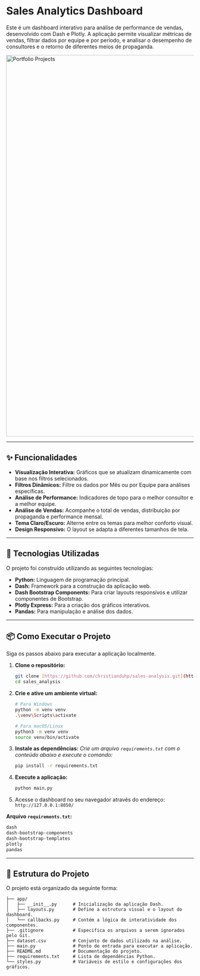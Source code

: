 # Sales Analytics Dashboard

Este é um dashboard interativo para análise de performance de vendas, desenvolvido com Dash e Plotly. A aplicação permite visualizar métricas de vendas, filtrar dados por equipe e por período, e analisar o desempenho de consultores e o retorno de diferentes meios de propaganda.

<img width="1046" height="1022" alt="Portfolio Projects" src="https://github.com/user-attachments/assets/4d3efe4b-03ee-4397-86e1-9f20c6fdbc99" />

---

## ✨ Funcionalidades

-   **Visualização Interativa:** Gráficos que se atualizam dinamicamente com base nos filtros selecionados.
-   **Filtros Dinâmicos:** Filtre os dados por Mês ou por Equipe para análises específicas.
-   **Análise de Performance:** Indicadores de topo para o melhor consultor e a melhor equipe.
-   **Análise de Vendas:** Acompanhe o total de vendas, distribuição por propaganda e performance mensal.
-   **Tema Claro/Escuro:** Alterne entre os temas para melhor conforto visual.
-   **Design Responsivo:** O layout se adapta a diferentes tamanhos de tela.

---

## 🚀 Tecnologias Utilizadas

O projeto foi construído utilizando as seguintes tecnologias:

-   **Python:** Linguagem de programação principal.
-   **Dash:** Framework para a construção da aplicação web.
-   **Dash Bootstrap Components:** Para criar layouts responsivos e utilizar componentes de Bootstrap.
-   **Plotly Express:** Para a criação dos gráficos interativos.
-   **Pandas:** Para manipulação e análise dos dados.

---

## 📦 Como Executar o Projeto

Siga os passos abaixo para executar a aplicação localmente.

1.  **Clone o repositório:**
    ```bash
    git clone [https://github.com/christianduhp/sales-analysis.git](https://github.com/christianduhp/sales-analysis.git)
    cd sales_analysis
    ```

2.  **Crie e ative um ambiente virtual:**
    ```bash
    # Para Windows
    python -m venv venv
    .\venv\Scripts\activate

    # Para macOS/Linux
    python3 -m venv venv
    source venv/bin/activate
    ```

3.  **Instale as dependências:**
    *Crie um arquivo `requirements.txt` com o conteúdo abaixo e execute o comando:*
    ```bash
    pip install -r requirements.txt
    ```

4.  **Execute a aplicação:**
    ```bash
    python main.py
    ```

5.  Acesse o dashboard no seu navegador através do endereço: `http://127.0.0.1:8050/`

**Arquivo `requirements.txt`:**
```txt
dash
dash-bootstrap-components
dash-bootstrap-templates
plotly
pandas
```

---

## 📁 Estrutura do Projeto

O projeto está organizado da seguinte forma:

```
├── app/
│   ├── __init__.py      # Inicialização da aplicação Dash.
│   ├── layouts.py       # Define a estrutura visual e o layout do dashboard.
│   └── callbacks.py     # Contém a lógica de interatividade dos componentes.
├── .gitignore           # Especifica os arquivos a serem ignorados pelo Git.
├── dataset.csv          # Conjunto de dados utilizado na análise.
├── main.py              # Ponto de entrada para executar a aplicação.
├── README.md            # Documentação do projeto.
├── requirements.txt     # Lista de dependências Python.
└── styles.py            # Variáveis de estilo e configurações dos gráficos.
```

